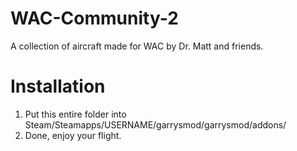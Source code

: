 WAC-Community-2
===============

A collection of aircraft made for WAC by Dr. Matt and friends.

Installation
===============
1. Put this entire folder into Steam/Steamapps/USERNAME/garrysmod/garrysmod/addons/
2. Done, enjoy your flight.